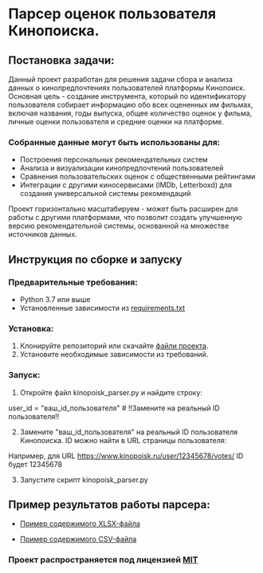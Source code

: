 
# Парсер оценок пользователя Кинопоиска.

## Постановка задачи:

Данный проект разработан для решения задачи сбора и анализа данных о кинопредпочтениях пользователей платформы Кинопоиск. Основная цель - создание инструмента, который по идентификатору пользователя собирает информацию обо всех оцененных им фильмах, включая названия, годы выпуска, общее количество оценок у фильма, личные оценки пользователя и средние оценки на платформе.

### Собранные данные могут быть использованы для:
- Построения персональных рекомендательных систем
- Анализа и визуализации кинопредпочтений пользователей
- Сравнения пользовательских оценок с общественными рейтингами
- Интеграции с другими киносервисами (IMDb, Letterboxd) для создания универсальной системы рекомендаций

Проект горизонтально масштабируем - может быть расширен для работы с другими платформами, что позволит создать улучшенную версию рекомендательной системы, основанной на множестве источников данных.

## Инструкция по сборке и запуску

### Предварительные требования:
- Python 3.7 или выше
- Установленные зависимости из [requirements.txt](https://github.com/Makkitta/Kinopoisk-parser/blob/main/requirements.txt.txt)

### Установка:

1. Клонируйте репозиторий или скачайте [файли проекта](https://github.com/Makkitta/Kinopoisk-parser/blob/main/kinopoisk_parser.py).
2. Установите необходимые зависимости из требований.

### Запуск:

1. Откройте файл kinopoisk_parser.py и найдите строку:

  user_id = "ваш_id_пользователя"  # !!Замените на реальный ID пользователя!!
   
2. Замените "ваш_id_пользователя" на реальный ID пользователя Кинопоиска. ID можно найти в URL страницы пользователя:

  Например, для URL https://www.kinopoisk.ru/user/12345678/votes/ ID будет 12345678

3. Запустите скрипт kinopoisk_parser.py

## Пример результатов работы парсера:

- [Пример содержимого XLSX-файла](https://github.com/Makkitta/Kinopoisk-parser/blob/main/kinopoisk_ratings.xlsx)

- [Пример содержимого CSV-файла](https://github.com/Makkitta/Kinopoisk-parser/blob/main/kinopoisk_ratings.csv)


### Проект распространяется под лицензией [MIT](https://github.com/Makkitta/Kinopoisk-parser/blob/main/LICENSE)
